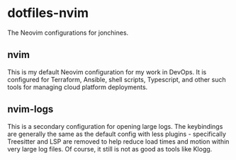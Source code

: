 # dotfiles-nvim

The Neovim configurations for jonchines.

## nvim

This is my default Neovim configuration for my work in DevOps. It is configured for Terraform, Ansible, shell scripts,
Typescript, and other such tools for managing cloud platform deployments.

## nvim-logs

This is a secondary configuration for opening large logs. The keybindings are generally the same as the default config
with less plugins - specifically Treesitter and LSP are removed to help reduce load times and motion within very large
log files. Of course, it still is not as good as tools like Klogg.
